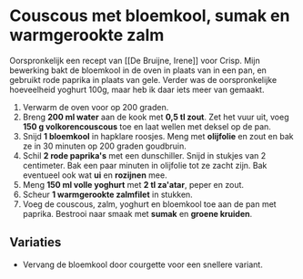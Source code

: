 # Couscous met bloemkool, sumak en warmgerookte zalm
Oorspronkelijk een recept van [[De Bruijne, Irene]] voor Crisp. Mijn bewerking bakt de bloemkool in de oven in plaats van in een pan, en gebruikt rode paprika in plaats van gele. Verder was de oorspronkelijke hoeveelheid yoghurt 100g, maar heb ik daar iets meer van gemaakt.

1. Verwarm de oven voor op 200 graden.
2. Breng **200 ml water** aan de kook met **0,5 tl zout**. Zet het vuur uit, voeg **150 g volkorencouscous** toe en laat wellen met deksel op de pan.
3. Snijd **1 bloemkool** in hapklare roosjes. Meng met **olijfolie** en zout en bak ze in 30 minuten op 200 graden goudbruin.
4. Schil **2 rode paprika's** met een dunschiller. Snijd in stukjes van 2 centimeter. Bak een paar minuten in olijfolie tot ze zacht zijn. Bak eventueel ook wat **ui** en **rozijnen** mee.
5. Meng **150 ml volle yoghurt** met **2 tl za'atar**, peper en zout.
6. Scheur **1 warmgerookte zalmfilet** in stukken.
7. Voeg de couscous, zalm, yoghurt en bloemkool toe aan de pan met paprika. Bestrooi naar smaak met **sumak** en **groene kruiden**.

## Variaties
- Vervang de bloemkool door courgette voor een snellere variant.